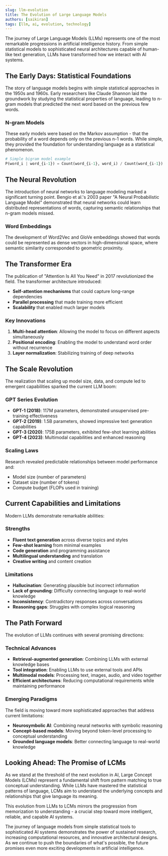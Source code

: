```yaml
---
slug: llm-evolution
title: The Evolution of Large Language Models
authors: [saikiran]
tags: [llm, ai, evolution, technology]
---
```


The journey of Large Language Models (LLMs) represents one of the most remarkable progressions in artificial intelligence history. From simple statistical models to sophisticated neural architectures capable of human-like text generation, LLMs have transformed how we interact with AI systems.

<!-- truncate -->

## The Early Days: Statistical Foundations

The story of language models begins with simple statistical approaches in the 1950s and 1960s. Early researchers like Claude Shannon laid the groundwork by studying the statistical properties of language, leading to n-gram models that predicted the next word based on the previous few words.

### N-gram Models
These early models were based on the Markov assumption - that the probability of a word depends only on the previous n-1 words. While simple, they provided the foundation for understanding language as a statistical phenomenon.

```python
# Simple bigram model example
P(word_i | word_{i-1}) = Count(word_{i-1}, word_i) / Count(word_{i-1})
```

## The Neural Revolution

The introduction of neural networks to language modeling marked a significant turning point. Bengio et al.'s 2003 paper "A Neural Probabilistic Language Model" demonstrated that neural networks could learn distributed representations of words, capturing semantic relationships that n-gram models missed.

### Word Embeddings
The development of Word2Vec and GloVe embeddings showed that words could be represented as dense vectors in high-dimensional space, where semantic similarity corresponded to geometric proximity.

## The Transformer Era

The publication of "Attention Is All You Need" in 2017 revolutionized the field. The transformer architecture introduced:

- **Self-attention mechanisms** that could capture long-range dependencies
- **Parallel processing** that made training more efficient
- **Scalability** that enabled much larger models

### Key Innovations
1. **Multi-head attention**: Allowing the model to focus on different aspects simultaneously
2. **Positional encoding**: Enabling the model to understand word order without recurrence
3. **Layer normalization**: Stabilizing training of deep networks

## The Scale Revolution

The realization that scaling up model size, data, and compute led to emergent capabilities sparked the current LLM boom:

### GPT Series Evolution
- **GPT-1 (2018)**: 117M parameters, demonstrated unsupervised pre-training effectiveness
- **GPT-2 (2019)**: 1.5B parameters, showed impressive text generation capabilities
- **GPT-3 (2020)**: 175B parameters, exhibited few-shot learning abilities
- **GPT-4 (2023)**: Multimodal capabilities and enhanced reasoning

### Scaling Laws
Research revealed predictable relationships between model performance and:
- Model size (number of parameters)
- Dataset size (number of tokens)
- Compute budget (FLOPs used in training)

## Current Capabilities and Limitations

Modern LLMs demonstrate remarkable abilities:

### Strengths
- **Fluent text generation** across diverse topics and styles
- **Few-shot learning** from minimal examples
- **Code generation** and programming assistance
- **Multilingual understanding** and translation
- **Creative writing** and content creation

### Limitations
- **Hallucination**: Generating plausible but incorrect information
- **Lack of grounding**: Difficulty connecting language to real-world knowledge
- **Inconsistency**: Contradictory responses across conversations
- **Reasoning gaps**: Struggles with complex logical reasoning

## The Path Forward

The evolution of LLMs continues with several promising directions:

### Technical Advances
- **Retrieval-augmented generation**: Combining LLMs with external knowledge bases
- **Tool integration**: Enabling LLMs to use external tools and APIs
- **Multimodal models**: Processing text, images, audio, and video together
- **Efficient architectures**: Reducing computational requirements while maintaining performance

### Emerging Paradigms
The field is moving toward more sophisticated approaches that address current limitations:
- **Neurosymbolic AI**: Combining neural networks with symbolic reasoning
- **Concept-based models**: Moving beyond token-level processing to conceptual understanding
- **Grounded language models**: Better connecting language to real-world knowledge

## Looking Ahead: The Promise of LCMs

As we stand at the threshold of the next evolution in AI, Large Concept Models (LCMs) represent a fundamental shift from pattern matching to true conceptual understanding. While LLMs have mastered the statistical patterns of language, LCMs aim to understand the underlying concepts and relationships that give language its meaning.

This evolution from LLMs to LCMs mirrors the progression from memorization to understanding - a crucial step toward more intelligent, reliable, and capable AI systems.

The journey of language models from simple statistical tools to sophisticated AI systems demonstrates the power of sustained research, increasing computational resources, and innovative architectural designs. As we continue to push the boundaries of what's possible, the future promises even more exciting developments in artificial intelligence.